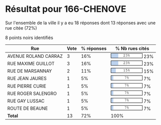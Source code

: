# Résultat pour 166-CHENOVE

Sur l'ensemble de la ville il y a eu 18 réponses dont 13 réponses avec une rue citée (72%)

8 points noirs identifiés

| Rue | Vote | % réponses | % Nb rues cités|
|-----|------|------------|----------------|
| AVENUE ROLAND CARRAZ | 3 | 16% | <img src="../../img/bar_23.gif" />&nbsp;23%|
| RUE MAXIME GUILLOT | 3 | 16% | <img src="../../img/bar_23.gif" />&nbsp;23%|
| RUE DE MARSANNAY | 2 | 11% | <img src="../../img/bar_15.gif" />&nbsp;15%|
| RUE JEAN JAURES | 1 | 5% | <img src="../../img/bar_7.gif" />&nbsp;7%|
| RUE PIERRE CURIE | 1 | 5% | <img src="../../img/bar_7.gif" />&nbsp;7%|
| RUE ROGER SALENGRO | 1 | 5% | <img src="../../img/bar_7.gif" />&nbsp;7%|
| RUE GAY LUSSAC | 1 | 5% | <img src="../../img/bar_7.gif" />&nbsp;7%|
| ROUTE DE BEAUNE | 1 | 5% | <img src="../../img/bar_7.gif" />&nbsp;7%|
| **Total** | 13 | 72% | 100%|
